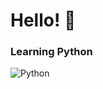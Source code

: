 # Hello! 🙂
### Learning Python 
![Python](https://img.freepik.com/free-vector/hand-drawn-snake-outline-illustration_23-2149294789.jpg?w=740&t=st=1687953960~exp=1687954560~hmac=90477a09c45ea3622658ba70325f90d98917fc6a6e8bd37a3184848efcd79ef7)


